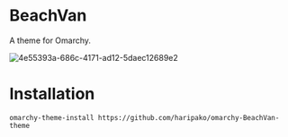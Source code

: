 # BeachVan
A theme for Omarchy.

![4e55393a-686c-4171-ad12-5daec12689e2](https://github.com/user-attachments/assets/4b1d6e5f-8f2c-494a-adca-e8142c26bf43)

# Installation

```
omarchy-theme-install https://github.com/haripako/omarchy-BeachVan-theme
```
